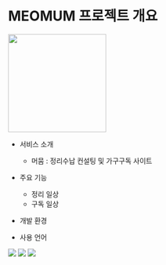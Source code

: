 # MEOMUM 프로젝트 개요

<img src="https://user-images.githubusercontent.com/121777501/232710693-72592f34-3d98-425d-adf8-12236ebe688a.png" width="200" height="200"/>

- 서비스 소개
  - 머뭄 : 정리수납 컨설팅 및 가구구독 사이트
- 주요 기능
  - 정리 일상
  - 구독 일상
- 개발 환경



- 사용 언어
<img src="https://img.shields.io/badge/Java-61DAFB?style=flat&logo=React&logoColor=white"/>	
<img src="https://img.shields.io/badge/HTML5-E34F26?style=flat&logo=HTML5&logoColor=white" />
<img src="https://img.shields.io/badge/CSS3-1572B6?style=flat&logo=CSS3&logoColor=white" />
